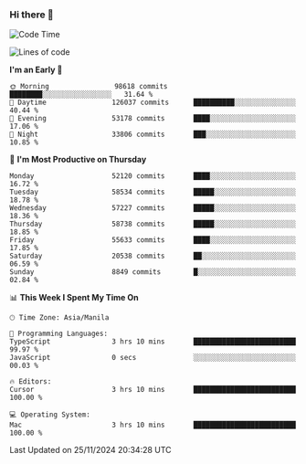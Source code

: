 ### Hi there 👋

<!--START_SECTION:waka-->
![Code Time](http://img.shields.io/badge/Code%20Time-5%2C707%20hrs%205%20mins-blue)

![Lines of code](https://img.shields.io/badge/From%20Hello%20World%20I%27ve%20Written-118.4%20million%20lines%20of%20code-blue)

**I'm an Early 🐤** 

```text
🌞 Morning                98618 commits       ████████░░░░░░░░░░░░░░░░░   31.64 % 
🌆 Daytime                126037 commits      ██████████░░░░░░░░░░░░░░░   40.44 % 
🌃 Evening                53178 commits       ████░░░░░░░░░░░░░░░░░░░░░   17.06 % 
🌙 Night                  33806 commits       ███░░░░░░░░░░░░░░░░░░░░░░   10.85 % 
```
📅 **I'm Most Productive on Thursday** 

```text
Monday                   52120 commits       ████░░░░░░░░░░░░░░░░░░░░░   16.72 % 
Tuesday                  58534 commits       █████░░░░░░░░░░░░░░░░░░░░   18.78 % 
Wednesday                57227 commits       █████░░░░░░░░░░░░░░░░░░░░   18.36 % 
Thursday                 58738 commits       █████░░░░░░░░░░░░░░░░░░░░   18.85 % 
Friday                   55633 commits       ████░░░░░░░░░░░░░░░░░░░░░   17.85 % 
Saturday                 20538 commits       ██░░░░░░░░░░░░░░░░░░░░░░░   06.59 % 
Sunday                   8849 commits        █░░░░░░░░░░░░░░░░░░░░░░░░   02.84 % 
```


📊 **This Week I Spent My Time On** 

```text
🕑︎ Time Zone: Asia/Manila

💬 Programming Languages: 
TypeScript               3 hrs 10 mins       █████████████████████████   99.97 % 
JavaScript               0 secs              ░░░░░░░░░░░░░░░░░░░░░░░░░   00.03 % 

🔥 Editors: 
Cursor                   3 hrs 10 mins       █████████████████████████   100.00 % 

💻 Operating System: 
Mac                      3 hrs 10 mins       █████████████████████████   100.00 % 
```


 Last Updated on 25/11/2024 20:34:28 UTC
<!--END_SECTION:waka-->


<!--
**rad182/rad182** is a ✨ _special_ ✨ repository because its `README.md` (this file) appears on your GitHub profile.

Here are some ideas to get you started:

- 🔭 I’m currently working on ...
- 🌱 I’m currently learning ...
- 👯 I’m looking to collaborate on ...
- 🤔 I’m looking for help with ...
- 💬 Ask me about ...
- 📫 How to reach me: ...
- 😄 Pronouns: ...
- ⚡ Fun fact: ...
-->
